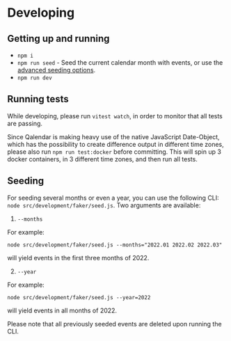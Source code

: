 # Developing
## Getting up and running
* `npm i`
* `npm run seed` - Seed the current calendar month with events, or use the [advanced seeding options](#seeding). 
* `npm run dev`

## Running tests
While developing, please run `vitest watch`, in order to monitor that all tests are passing.

Since Qalendar is making heavy use of the native JavaScript Date-Object, which has the possibility to create difference output in different time zones, please also run `npm run test:docker` before committing. This will spin up 3 docker containers, in 3 different time zones, and then run all tests.

## Seeding

For seeding several months or even a year, you can use the following CLI: `node src/development/faker/seed.js`. Two arguments are available:

1. `--months`

For example:
```
node src/development/faker/seed.js --months="2022.01 2022.02 2022.03"
```
will yield events in the first three months of 2022.

2. `--year` 

For example:
```
node src/development/faker/seed.js --year=2022
```
will yield events in all months of 2022.

Please note that all previously seeded events are deleted upon running the CLI.